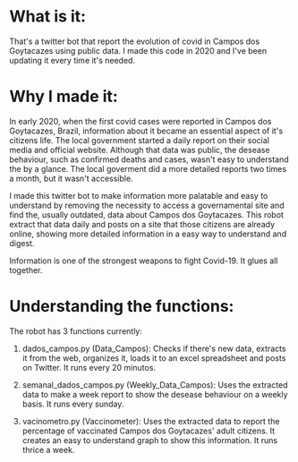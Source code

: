 # What is it:
That's a twitter bot that report the evolution of covid in Campos dos Goytacazes using public data. I made this code in 2020 and I've been updating it every time it's needed.

# Why I made it:
In early 2020, when the first covid cases were reported in Campos dos Goytacazes, Brazil, information about it became an essential aspect of it's citizens life. The local government started a daily report on their social media and official website. Although that data was public, the desease behaviour, such as confirmed deaths and cases, wasn't easy to understand the by a glance. The local goverment did a more detailed reports two times a month, but it wasn't accessible.

I made this twitter bot to make information more palatable and easy to understand by removing the necessity to access a governamental site and find the, usually outdated, data about Campos dos Goytacazes. This robot extract that data daily and posts on a site that those citizens are already online, showing more detailed information in a easy way to understand and digest.

Information is one of the strongest weapons to fight Covid-19. It glues all together.

# Understanding the functions:
The robot has 3 functions currently:

1. dados_campos.py (Data_Campos): Checks if there's new data, extracts it from the web, organizes it, loads it to an excel spreadsheet and posts on Twitter. It runs every 20 minutos.

2. semanal_dados_campos.py (Weekly_Data_Campos): Uses the extracted data to make a week report to show the desease behaviour on a weekly basis. It runs every sunday.

3. vacinometro.py (Vaccinometer): Uses the extracted data to report the percentage of vaccinated Campos dos Goytacazes' adult citizens. It creates an easy to understand graph to show this information. It runs thrice a week.
